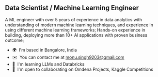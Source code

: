 Data Scientist / Machine Learning Engineer
------------------------------------------

A ML engineer with over 5 years of experience in data analytics with understanding of modern machine learning techniques, and experience in using different machine learning frameworks; Hands-on experience in building, deploying more than 10+ AI applications with proven business outcome;

* 🌍  I'm based in Bangalore, India
* ✉️  You can contact me at [monu.singh9203@gmail.com](mailto:monu.singh9203@gmail.com)
* 🧠  I'm learning LLMs and Databricks
* 🤝  I'm open to collaborating on Omdena Projects, Kaggle Competitions

<!---
MonuSingh16/MonuSingh16 is a ✨ special ✨ repository because its `README.md` (this file) appears on your GitHub profile.
You can click the Preview link to take a look at your changes.
--->

